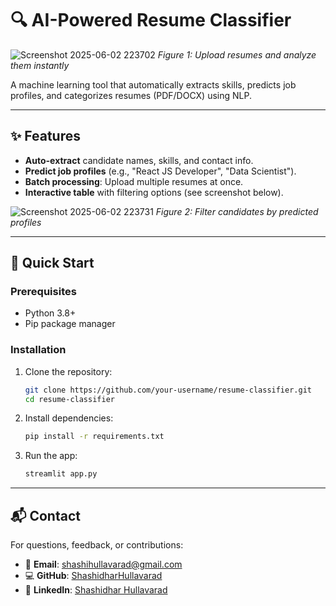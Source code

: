 # 🔍 AI-Powered Resume Classifier

![Screenshot 2025-06-02 223702](https://github.com/user-attachments/assets/bbc7bedf-d89f-4988-9b5b-29b8a3acf47d)
*Figure 1: Upload resumes and analyze them instantly*

A machine learning tool that automatically extracts skills, predicts job profiles, and categorizes resumes (PDF/DOCX) using NLP.

---

## ✨ Features
- **Auto-extract** candidate names, skills, and contact info.
- **Predict job profiles** (e.g., "React JS Developer", "Data Scientist").
- **Batch processing**: Upload multiple resumes at once.
- **Interactive table** with filtering options (see screenshot below).

![Screenshot 2025-06-02 223731](https://github.com/user-attachments/assets/45187417-64d8-4b49-b342-c9e9f99820cb) 
*Figure 2: Filter candidates by predicted profiles*

---

## 🚀 Quick Start

### Prerequisites
- Python 3.8+
- Pip package manager

### Installation
1. Clone the repository:
   ```bash
   git clone https://github.com/your-username/resume-classifier.git
   cd resume-classifier
   ```
2. Install dependencies:
   ```bash
   pip install -r requirements.txt
   ```
3. Run the app:
   ```bash
   streamlit app.py
   ```

---

## 📬 Contact

For questions, feedback, or contributions:
- 📧 **Email**: [shashihullavarad@gmail.com](mailto:shashihullavarad@gmail.com)  
- 💻 **GitHub**: [ShashidharHullavarad](https://github.com/ShashidharHullavarad)  
- 🔗 **LinkedIn**: [Shashidhar Hullavarad](https://www.linkedin.com/in/shashidhar-hullavarad-90b907213) 
